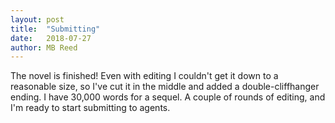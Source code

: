 ```yaml
---
layout: post
title:  "Submitting"
date:   2018-07-27
author: MB Reed
---
```


The novel is finished! Even with editing I couldn't get it down to a reasonable size, so I've cut it in the middle and added a double-cliffhanger ending. I have 30,000 words for a sequel. A couple of rounds of editing, and I'm ready to start submitting to agents.